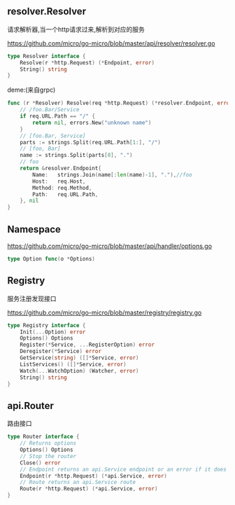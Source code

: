 ## resolver.Resolver
请求解析器,当一个http请求过来,解析到对应的服务

https://github.com/micro/go-micro/blob/master/api/resolver/resolver.go
```go
type Resolver interface {
	Resolve(r *http.Request) (*Endpoint, error)
	String() string
}
```
deme:(来自grpc)
```go
func (r *Resolver) Resolve(req *http.Request) (*resolver.Endpoint, error) {
	// /foo.Bar/Service
	if req.URL.Path == "/" {
		return nil, errors.New("unknown name")
	}
	// [foo.Bar, Service]
	parts := strings.Split(req.URL.Path[1:], "/")
	// [foo, Bar]
	name := strings.Split(parts[0], ".")
	// foo
	return &resolver.Endpoint{
		Name:   strings.Join(name[:len(name)-1], "."),//foo
		Host:   req.Host,
		Method: req.Method,
		Path:   req.URL.Path,
	}, nil
}
```

## Namespace

https://github.com/micro/go-micro/blob/master/api/handler/options.go
```go
type Option func(o *Options)
```


## Registry
服务注册发现接口

https://github.com/micro/go-micro/blob/master/registry/registry.go
```go
type Registry interface {
	Init(...Option) error
	Options() Options
	Register(*Service, ...RegisterOption) error
	Deregister(*Service) error
	GetService(string) ([]*Service, error)
	ListServices() ([]*Service, error)
	Watch(...WatchOption) (Watcher, error)
	String() string
}
```

## api.Router
路由接口
```go
type Router interface {
	// Returns options
	Options() Options
	// Stop the router
	Close() error
	// Endpoint returns an api.Service endpoint or an error if it does not exist
	Endpoint(r *http.Request) (*api.Service, error)
	// Route returns an api.Service route
	Route(r *http.Request) (*api.Service, error)
}
```